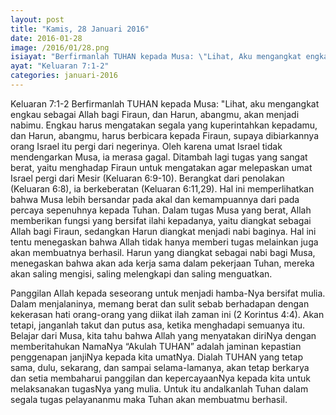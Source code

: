 ```yaml
---
layout: post
title: "Kamis, 28 Januari 2016"
date: 2016-01-28
image: /2016/01/28.png
isiayat: "Berfirmanlah TUHAN kepada Musa: \"Lihat, Aku mengangkat engkau sebagai Allah bagi Firaun, dan Harun, abangmu, akan menjadi nabimu. Engkau harus mengatakan segala yang Kuperintahkan kepadamu, dan Harun, abangmu, harus berbicara kepada Firaun, supaya dibiarkannya orang Israel itu pergi dari negerinya."
ayat: "Keluaran 7:1-2"
categories: januari-2016
---
```


Keluaran 7:1-2 Berfirmanlah TUHAN kepada Musa: "Lihat, aku mengangkat engkau sebagai Allah bagi Firaun, dan Harun, abangmu, akan menjadi nabimu. Engkau harus mengatakan segala yang kuperintahkan kepadamu, dan Harun, abangmu, harus berbicara kepada Firaun, supaya dibiarkannya orang Israel itu pergi dari negerinya. Oleh karena umat Israel tidak mendengarkan Musa, ia merasa gagal. Ditambah lagi tugas yang sangat berat, yaitu menghadap Firaun untuk mengatakan agar melepaskan umat Israel pergi dari Mesir (Keluaran 6:9-10). Berangkat dari penolakan (Keluaran 6:8), ia berkeberatan (Keluaran 6:11,29). Hal ini memperlihatkan bahwa Musa lebih bersandar pada akal dan kemampuannya dari pada percaya sepenuhnya kepada Tuhan. Dalam tugas Musa yang berat, Allah memberikan fungsi yang bersifat ilahi kepadanya, yaitu diangkat sebagai Allah bagi Firaun, sedangkan Harun diangkat menjadi nabi baginya. Hal ini tentu menegaskan bahwa Allah tidak hanya memberi tugas melainkan juga akan membuatnya berhasil. Harun yang diangkat sebagai nabi bagi Musa, menegaskan bahwa akan ada kerja sama dalam pekerjaan Tuhan, mereka akan saling mengisi, saling melengkapi dan saling menguatkan.

Panggilan Allah kepada seseorang untuk menjadi hamba-Nya bersifat mulia. Dalam menjalaninya, memang berat dan sulit sebab berhadapan dengan kekerasan hati orang-orang yang diikat ilah zaman ini (2 Korintus 4:4). Akan tetapi, janganlah takut dan putus asa, ketika menghadapi semuanya itu. Belajar dari Musa, kita tahu bahwa Allah yang menyatakan diriNya dengan memberitahukan NamaNya &#8220;Akulah TUHAN&#8221; adalah jaminan kepastian penggenapan janjiNya kepada kita umatNya. Dialah TUHAN yang tetap sama, dulu, sekarang, dan sampai selama-lamanya, akan tetap berkarya dan setia membaharui panggilan dan kepercayaanNya kepada kita untuk melaksanakan tugasNya yang mulia. Untuk itu andalkanlah Tuhan dalam segala tugas pelayananmu maka Tuhan akan membuatmu berhasil.